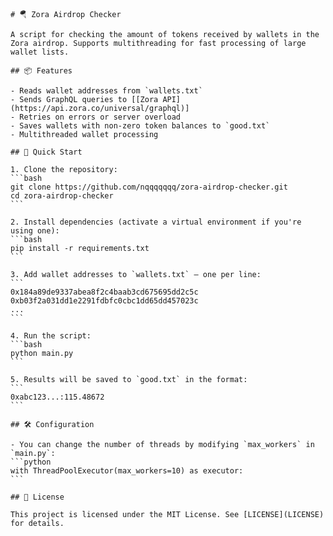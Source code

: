     # 🪂 Zora Airdrop Checker

    A script for checking the amount of tokens received by wallets in the Zora airdrop. Supports multithreading for fast processing of large wallet lists.

    ## 📦 Features

    - Reads wallet addresses from `wallets.txt`
    - Sends GraphQL queries to [[Zora API](https://api.zora.co/universal/graphql)]
    - Retries on errors or server overload
    - Saves wallets with non-zero token balances to `good.txt`
    - Multithreaded wallet processing

    ## 🚀 Quick Start

    1. Clone the repository:
    ```bash
    git clone https://github.com/nqqqqqqq/zora-airdrop-checker.git
    cd zora-airdrop-checker
    ```

    2. Install dependencies (activate a virtual environment if you're using one):
    ```bash
    pip install -r requirements.txt
    ```

    3. Add wallet addresses to `wallets.txt` — one per line:
    ```
    0x184a89de9337abea8f2c4baab3cd675695dd2c5c
    0xb03f2a031dd1e2291fdbfc0cbc1dd65dd457023c
    ...
    ```

    4. Run the script:
    ```bash
    python main.py
    ```

    5. Results will be saved to `good.txt` in the format:
    ```
    0xabc123...:115.48672
    ```

    ## 🛠 Configuration

    - You can change the number of threads by modifying `max_workers` in `main.py`:
    ```python
    with ThreadPoolExecutor(max_workers=10) as executor:
    ```

    ## 📄 License

    This project is licensed under the MIT License. See [LICENSE](LICENSE) for details.

